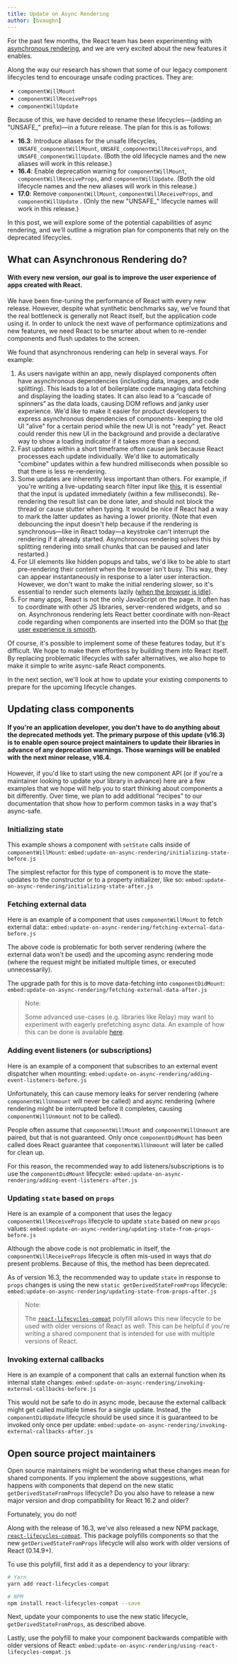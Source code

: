 ```yaml
---
title: Update on Async Rendering
author: [bvaughn]
---
```


For the past few months, the React team has been experimenting with [asynchronous rendering](/blog/2017/09/26/react-v16.0.html#new-core-architecture), and we are very excited about the new features it enables.

Along the way our research has shown that some of our legacy component lifecycles tend to encourage unsafe coding practices. They are:

* `componentWillMount`
* `componentWillReceiveProps`
* `componentWillUpdate`

Because of this, we have decided to rename these lifecycles—(adding an "UNSAFE_" prefix)—in a future release. The plan for this is as follows:

* **16.3**: Introduce aliases for the unsafe lifecycles, `UNSAFE_componentWillMount`, `UNSAFE_componentWillReceiveProps`, and `UNSAFE_componentWillUpdate`. (Both the old lifecycle names and the new aliases will work in this release.)
* **16.4**: Enable deprecation warning for `componentWillMount`, `componentWillReceiveProps`, and `componentWillUpdate`. (Both the old lifecycle names and the new aliases will work in this release.)
* **17.0**: Remove `componentWillMount`, `componentWillReceiveProps`, and `componentWillUpdate` . (Only the new "UNSAFE_" lifecycle names will work in this release.)

In this post, we will explore some of the potential capabilities of async rendering, and we'll outline a migration plan for components that rely on the deprecated lifecycles.

## What can Asynchronous Rendering do?

#### With every new version, our goal is to improve the user experience of apps created with React.

We have been fine-tuning the performance of React with every new release. However, despite what synthetic benchmarks say, we've found that the real bottleneck is generally not React itself, but the application code using it. In order to unlock the next wave of performance optimizations and new features, we need React to be smarter about when to re-render components and flush updates to the screen.

We found that asynchronous rendering can help in several ways. For example:

1. As users navigate within an app, newly displayed components often have asynchronous dependencies (including data, images, and code splitting). This leads to a lot of boilerplate code managing data fetching and displaying the loading states. It can also lead to a “cascade of spinners” as the data loads, causing DOM reflows and janky user experience. We'd like to make it easier for product developers to express asynchronous dependencies of components- keeping the old UI "alive" for a certain period while the new UI is not "ready" yet. React could render this new UI in the background and provide a declarative way to show a loading indicator if it takes more than a second.
2. Fast updates within a short timeframe often cause jank because React processes each update individually. We'd like to automatically "combine" updates within a few hundred milliseconds when possible so that there is less re-rendering.
3. Some updates are inherently less important than others. For example, if you're writing a live-updating search filter input like [this](https://zeit.co/blog/domains-search-web#asynchronous-rendering), it is essential that the input is updated immediately (within a few milliseconds). Re-rendering the result list can be done later, and should not block the thread or cause stutter when typing. It would be nice if React had a way to mark the latter updates as having a lower priority. (Note that even debouncing the input doesn't help because if the rendering is synchronous—like in React today—a keystroke can't interrupt the rendering if it already started. Asynchronous rendering solves this by splitting rendering into small chunks that can be paused and later restarted.)
4. For UI elements like hidden popups and tabs, we'd like to be able to start pre-rendering their content when the browser isn't busy. This way, they can appear instantaneously in response to a later user interaction. However, we don't want to make the initial rendering slower, so it's essential to render such elements lazily ([when the browser is idle](https://developers.google.com/web/updates/2015/08/using-requestidlecallback)).
5. For many apps, React is not the only JavaScript on the page. It often has to coordinate with other JS libraries, server-rendered widgets, and so on. Asynchronous rendering lets React better coordinate with non-React code regarding when components are inserted into the DOM so that [the user experience is smooth](https://twitter.com/acdlite/status/909926793536094209).

Of course, it's possible to implement some of these features today, but it's difficult. We hope to make them effortless by building them into React itself. By replacing problematic lifecycles with safer alternatives, we also hope to make it simple to write async-safe React components.

In the next section, we'll look at how to update your existing components to prepare for the upcoming lifecycle changes.

## Updating class components

#### If you're an application developer, **you don't have to do anything about the deprecated methods yet**. The primary purpose of this update (v16.3) is to enable open source project maintainers to update their libraries in advance of any deprecation warnings. Those warnings will be enabled with the next minor release, v16.4.

However, if you'd like to start using the new component API (or if you're a maintainer looking to update your library in advance) here are a few examples that we hope will help you to start thinking about components a bit differently. Over time, we plan to add additional “recipes” to our documentation that show how to perform common tasks in a way that's async-safe.

### Initializing state

This example shows a component with `setState` calls inside of `componentWillMount`:
`embed:update-on-async-rendering/initializing-state-before.js`

The simplest refactor for this type of component is to move the state-updates to the constructor or to a property initializer, like so:
`embed:update-on-async-rendering/initializing-state-after.js`

### Fetching external data

Here is an example of a component that uses `componentWillMount` to fetch external data::
`embed:update-on-async-rendering/fetching-external-data-before.js`

The above code is problematic for both server rendering (where the external data won't be used) and the upcoming async rendering mode (where the request might be initiated multiple times, or executed unnecessarily).

The upgrade path for this is to move data-fetching into `componentDidMount`:
`embed:update-on-async-rendering/fetching-external-data-after.js`

> Note:
>
> Some advanced use-cases (e.g. libraries like Relay) may want to experiment with eagerly prefetching async data. An example of how this can be done is available [here](https://gist.github.com/bvaughn/89700e525ff423a75ffb63b1b1e30a8f).

### Adding event listeners (or subscriptions)

Here is an example of a component that subscribes to an external event dispatcher when mounting:
`embed:update-on-async-rendering/adding-event-listeners-before.js`

Unfortunately, this can cause memory leaks for server rendering (where `componentWillUnmount` will never be called) and async rendering (where rendering might be interrupted before it completes, causing `componentWillUnmount` not to be called).

People often assume that `componentWillMount` and `componentWillUnmount` are paired, but that is not guaranteed. Only once `componentDidMount` has been called does React guarantee that `componentWillUnmount` will later be called for clean up.

For this reason, the recommended way to add listeners/subscriptions is to use the `componentDidMount` lifecycle:
`embed:update-on-async-rendering/adding-event-listeners-after.js`

### Updating `state` based on `props`

Here is an example of a component that uses the legacy `componentWillReceiveProps` lifecycle to update `state` based on new `props` values:
`embed:update-on-async-rendering/updating-state-from-props-before.js`

Although the above code is not problematic in itself, the `componentWillReceiveProps` lifecycle is often mis-used in ways that _do_ present problems. Because of this, the method has been deprecated.

As of version 16.3, the recommended way to update `state` in response to `props` changes is using the new `static getDerivedStateFromProps` lifecycle:
`embed:update-on-async-rendering/updating-state-from-props-after.js`

> Note:
>
> The [`react-lifecycles-compat`](https://github.com/reactjs/react-lifecycles-compat) polyfill allows this new lifecycle to be used with older versions of React as well. This can be helpful if you're writing a shared component that is intended for use with multiple versions of React.

### Invoking external callbacks

Here is an example of a component that calls an external function when its internal state changes:
`embed:update-on-async-rendering/invoking-external-callbacks-before.js`

This would not be safe to do in async mode, because the external callback might get called multiple times for a single update. Instead, the `componentDidUpdate` lifecycle should be used since it is guaranteed to be invoked only once per update:
`embed:update-on-async-rendering/invoking-external-callbacks-after.js`

## Open source project maintainers

Open source maintainers might be wondering what these changes mean for shared components. If you implement the above suggestions, what happens with components that depend on the new static `getDerivedStateFromProps` lifecycle? Do you also have to release a new major version and drop compatibility for React 16.2 and older?

Fortunately, you do not!

Along with the release of 16.3, we've also released a new NPM package, [`react-lifecycles-compat`](https://github.com/reactjs/react-lifecycles-compat). This package polyfills components so that the new `getDerivedStateFromProps` lifecycle will also work with older versions of React (0.14.9+).

To use this polyfill, first add it as a dependency to your library:

```bash
# Yarn
yarn add react-lifecycles-compat

# NPM
npm install react-lifecycles-compat --save
```

Next, update your components to use the new static lifecycle, `getDerivedStateFromProps`, as described above.

Lastly, use the polyfill to make your component backwards compatible with older versions of React:
`embed:update-on-async-rendering/using-react-lifecycles-compat.js`